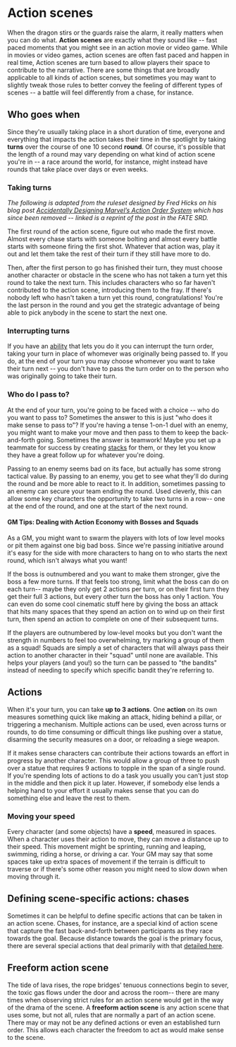 # Action scenes
When the dragon stirs or the guards raise the alarm, it really matters when you can do what. **Action scenes** are exactly what they sound like -- fast paced moments that you might see in an action movie or video game. While in movies or video games, action scenes are often fast paced and happen in real time, Action scenes are turn based to allow players their space to contribute to the narrative. There are some things that are broadly applicable to all kinds of action scenes, but sometimes you may want to slightly tweak those rules to better convey the feeling of different types of scenes -- a battle will feel differently from a chase, for instance.

## Who goes when

Since they're usually taking place in a short duration of time, everyone and everything that impacts the action takes their time in the spotlight by taking **turns** over the course of one 10 second **round**. Of course, it's possible that the length of a round may vary depending on what kind of action scene you're in -- a race around the world, for instance, might instead have rounds that take place over days or even weeks.

### Taking turns

_The following is adapted from the ruleset designed by Fred Hicks on his blog post [Accidentally Designing Marvel’s Action Order System](https://fate-srd.com/odds-ends/elective-action-order) which has since been removed -- linked is a reprint of the post in the FATE SRD._

The first round of the action scene, figure out who made the first move. Almost every chase starts with someone bolting and almost every battle starts with someone firing the first shot. Whatever that action was, play it out and let them take the rest of their turn if they still have more to do.

Then, after the first person to go has finished their turn, they must choose another character or obstacle in the scene who has not taken a turn yet this round to take the next turn. This includes characters who so far haven't contributed to the action scene, introducing them to the fray. If there's nobody left who hasn't taken a turn yet this round, congratulations! You're the last person in the round and you get the strategic advantage of being able to pick anybody in the scene to start the next one.

### Interrupting turns

If you have an [ability](../character/abilities.md) that lets you do it you can interrupt the turn order, taking your turn in place of whomever was originally being passed to. If you do, at the end of your turn you may choose whomever you want to take their turn next -- you don't have to pass the turn order on to the person who was originally going to take their turn.

### Who do I pass to?

At the end of your turn, you're going to be faced with a choice -- who do you want to pass to? Sometimes the answer to this is just "who does it make sense to pass to"? If you're having a tense 1-on-1 duel with an enemy, you might want to make your move and then pass to them to keep the back-and-forth going. Sometimes the answer is teamwork! Maybe you set up a teammate for success by creating [stacks](../gameplay/stacks.md) for them, or they let you know they have a great follow up for whatever you're doing.

Passing to an enemy seems bad on its face, but actually has some strong tactical value. By passing to an enemy, you get to see what they'll do during the round and be more able to react to it. In addition, sometimes passing to an  enemy can secure your team ending the round. Used cleverly, this can allow some key characters the opportunity to take two turns in a row-- one at the end of the round, and one at the start of the next round.

#### GM Tips: Dealing with Action Economy with Bosses and Squads

As a GM, you might want to swarm the players with lots of low level mooks or pit them against one big bad boss. Since we're passing initiative around it's easy for the side with more characters to hang on to who starts the next round, which isn't always what you want!

If the boss is outnumbered and you want to make them stronger, give the boss a few more turns. If that feels too strong, limit what the boss can do on each turn-- maybe they only get 2 actions per turn, or on their first turn they get their full 3 actions, but every other turn the boss has only 1 action. You can even do some cool cinematic stuff here by giving the boss an attack that hits many spaces that they spend an action on to wind up on their first turn, then spend an action to complete on one of their subsequent turns.

If the players are outnumbered by low-level mooks but you don't want the strength in numbers to feel too overwhelming, try marking a group of them as a squad! Squads are simply a set of characters that will always pass their action to another character in their "squad" until none are available. This helps your players (and you!) so the turn can be passed to "the bandits" instead of needing to specify which specific bandit they're referring to.

## Actions

When it's your turn, you can take **up to 3 actions**. One **action** on its own measures something quick like making an attack, hiding behind a pillar, or triggering a mechanism. Multiple actions can be used, even across turns or rounds, to do time consuming or difficult things like pushing over a statue, disarming the security measures on a door, or reloading a siege weapon.

If it makes sense characters can contribute their actions towards an effort in progress by another character. This would allow a group of three to push over a statue that requires 9 actions to topple in the span of a single round. If you're spending lots of actions to do a task you usually you can't just stop in the middle and then pick it up later. However, if somebody else lends a helping hand to your effort it usually makes sense that you can do something else and leave the rest to them.

### Moving your speed

Every character (and some objects) have a **speed**, measured in spaces. When a character uses their action to move, they can move a distance up to their speed. This movement might be sprinting, running and leaping, swimming, riding a horse, or driving a car. Your GM may say that some spaces take up extra spaces of movement if the terrain is difficult to traverse or if there's some other reason you might need to slow down when moving through it.

## Defining scene-specific actions: chases

Sometimes it can be helpful to define specific actions that can be taken in an action scene. Chases, for instance, are a special kind of action scene that capture the fast back-and-forth between participants as they race towards the goal. Because distance towards the goal is the primary focus, there are several special actions that deal primarily with that [detailed here](chases.md).

## Freeform action scene

The tide of lava rises, the rope bridges' tenuous connections begin to sever, the toxic gas flows under the door and across the room-- there are many times when observing strict rules for an action scene would get in the way of the drama of the scene. A **freeform action scene** is any action scene that uses some, but not all, rules that are normally a part of an action scene. There may or may not be any defined actions or even an established turn order. This allows each character the freedom to act as would make sense to the scene.
